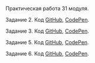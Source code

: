 Практическая работа 31 модуля.

Задание 2. Код <a href="https://github.com/evg13ny/module14_homework/blob/main/task2.js" target="_blank">GitHub</a>, <a href="https://codepen.io/evg13ny/pen/ExWJYBE" target="_blank">CodePen</a>.

Задание 3. Код <a href="https://github.com/evg13ny/module14_homework/blob/main/task3/task3.js" target="_blank">GitHub</a>, <a href="https://codepen.io/evg13ny/pen/PopgQdg" target="_blank">CodePen</a>.

Задание 5. Код <a href="https://github.com/evg13ny/module14_homework/blob/main/task5.js" target="_blank">GitHub</a>, <a href="https://codepen.io/evg13ny/pen/XWMQBmV" target="_blank">CodePen</a>.

Задание 6. Код <a href="https://github.com/evg13ny/module14_homework/blob/main/task6.js" target="_blank">GitHub</a>, <a href="https://codepen.io/evg13ny/pen/abJrvoE" target="_blank">CodePen</a>.